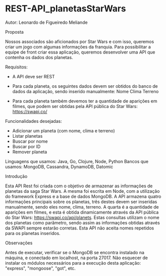 # REST-API_planetasStarWars

Autor: Leonardo de Figueiredo Meliande

Proposta

Nossos associados são aficionados por Star Wars e com isso, queremos criar um jogo com algumas informações da franquia.
Para possibilitar a equipe de front criar essa aplicação, queremos desenvolver uma API que contenha os dados dos planetas. 

Requisitos:

- A API deve ser REST

- Para cada planeta, os seguintes dados devem ser obtidos do banco de dados da aplicação, sendo inserido manualmente:
    Nome
    Clima
    Terreno
    
- Para cada planeta também devemos ter a quantidade de aparições em filmes, que podem ser obtidas pela API pública do Star Wars: https://swapi.co/

Funcionalidades desejadas: 

- Adicionar um planeta (com nome, clima e terreno)
- Listar planetas
- Buscar por nome
- Buscar por ID
- Remover planeta

Linguagens que usamos: Java, Go, Clojure, Node, Python
Bancos que usamos: MongoDB, Cassandra, DynamoDB, Datomic

Introdução

Esta API Rest foi criada com o objetivo de armazenar as informações de planetas da saga Star Wars.
A mesma foi escrita em Node, com a utilização do framework Express e a base de dados MongoDB.
A API armazena quatro informações principais sobre os planetas, três destes devem ser inseridas manualmente, sendo eles nome, clima, terreno. A quarta é a quantidade de aparições em filmes, e esta é obtida dinamicamente através da API pública do Star Wars: https://swapi.co/api/planets.
Estas consultas utilizam o nome dos planetas como parâmetro, sendo assim as informações obtidas através da SWAPI sempre estarão corretas.
Esta API não aceita nomes repetidos para os planetas inseridos.

Observações

Antes de executar, verificar se o MongoDB se encontra instalado na máquina, e conectado em localhost, na porta 27017.
Não esquecer de instalar os módulos necessários para a execução desta aplicação: "express", "mongoose", "got", etc.
